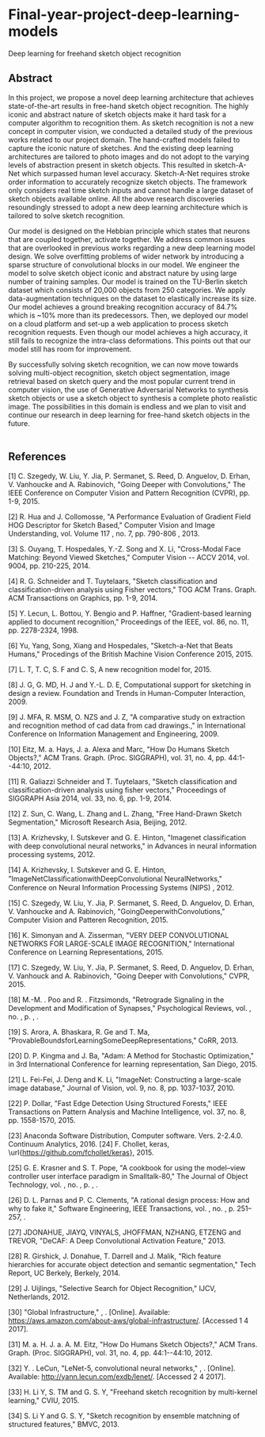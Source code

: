 # Final-year-project-deep-learning-models
Deep learning for freehand sketch object recognition 

## Abstract 
In this project, we propose a novel deep learning architecture that achieves state-of-the-art results in free-hand sketch object recognition. The highly iconic and abstract nature of sketch objects make it hard task for a computer algorithm to recognition them.  As sketch recognition is not a new concept in computer vision, we conducted a detailed study of the previous works related to our project domain. The hand-crafted models failed to capture the iconic nature of sketches. And the existing deep learning architectures are tailored to photo images and do not adopt to the varying levels of abstraction present in sketch objects. This resulted in sketch-A-Net which surpassed human level accuracy. Sketch-A-Net requires stroke order information to accurately recognize sketch objects. The framework only considers real time sketch inputs and cannot handle a large dataset of sketch objects available online.  All the above research discoveries resoundingly stressed to adopt a new deep learning architecture which is tailored to solve sketch recognition.
<br/>

Our model is designed on the Hebbian principle which states that neurons that are coupled together, activate together. We address common issues that are overlooked in previous works regarding a new deep learning model design. We solve overfitting problems of wider network by introducing a sparse structure of convolutional blocks in our model. We engineer the model to solve sketch object iconic and abstract nature by using large number of training samples. Our model is trained on the TU-Berlin sketch dataset which consists of 20,000 objects from 250 categories. We apply data-augmentation techniques on the dataset to elastically increase its size. Our model achieves a ground breaking recognition accuracy of 84.7% which is ~10% more than its predecessors. Then, we deployed our model on a cloud platform and set-up a web application to process sketch recognition requests. Even though our model achieves a high accuracy, it still fails to recognize the intra-class deformations. This points out that our model still has room for improvement.
<br/>

By successfully solving sketch recognition, we can now move towards solving multi-object recognition, sketch object segmentation, image retrieval based on sketch query and the most popular current trend in computer vision, the use of Generative Adversarial Networks to synthesis sketch objects or use a sketch object to synthesis a complete photo realistic image. The possibilities in this domain is endless and we plan to visit and continue our research in deep learning for free-hand sketch objects in the future.     
<br/>

## References


[1] 	C. Szegedy, W. Liu, Y. Jia, P. Sermanet, S. Reed, D. Anguelov, D. Erhan, V. Vanhoucke and A. Rabinovich, "Going Deeper with Convolutions," The IEEE Conference on Computer Vision and Pattern Recognition (CVPR), pp. 1-9, 2015. 

[2] 	R. Hua and J. Collomosse, "A Performance Evaluation of Gradient Field HOG Descriptor for Sketch Based," Computer Vision and Image Understanding, vol. Volume 117 , no. 7, pp. 790-806 , 2013. 

[3] 	S. Ouyang, T. Hospedales, Y.-Z. Song and X. Li, "Cross-Modal Face Matching: Beyond Viewed Sketches," Computer Vision -- ACCV 2014, vol. 9004, pp. 210-225, 2014. 

[4] 	R. G. Schneider and T. Tuytelaars, "Sketch classification and classification-driven analysis using Fisher vectors," TOG ACM Trans. Graph. ACM Transactions on Graphics, pp. 1-9, 2014. 

[5] 	Y. Lecun, L. Bottou, Y. Bengio and P. Haffner, "Gradient-based learning applied to document recognition," Proceedings of the IEEE, vol. 86, no. 11, pp. 2278-2324, 1998. 

[6] 	Yu, Yang, Song, Xiang and Hospedales, "Sketch-a-Net that Beats Humans," Procedings of the British Machine Vision Conference 2015, 2015. 

[7] 	L. T, T. C, S. F and C. S, A new recognition model for, 2015. 

[8] 	J. G, G. MD, H. J and Y.-L. D. E, Computational support for sketching in design a review. Foundation and Trends in Human-Computer Interaction, 2009. 

[9] 	J. MFA, R. MSM, O. NZS and J. Z, "A comparative study on extraction and recognition method of cad data from cad drawings.," in International Conference on Information Management and Engineering, 2009. 

[10] 	Eitz, M. a. Hays, J. a. Alexa and Marc, "How Do Humans Sketch Objects?," ACM Trans. Graph. (Proc. SIGGRAPH), vol. 31, no. 4, pp. 44:1--44:10, 2012. 

[11] 	R. Galiazzi Schneider and T. Tuytelaars, "Sketch classification and classification-driven analysis using fisher vectors," Proceedings of SIGGRAPH Asia 2014, vol. 33, no. 6, pp. 1-9, 2014. 

[12] 	Z. Sun, C. Wang, L. Zhang and L. Zhang, "Free Hand-Drawn Sketch Segmentation," Microsoft Research Asia, Beijing, 2012.

[13] 	A. Krizhevsky, I. Sutskever and G. E. Hinton, "Imagenet classification with deep convolutional neural networks," in Advances in neural information processing systems, 2012. 

[14] 	A. Krizhevsky, I. Sutskever and G. E. Hinton, "ImageNetClassiﬁcationwithDeepConvolutional NeuralNetworks," Conference on Neural Information Processing Systems (NIPS) , 2012. 

[15] 	C. Szegedy, W. Liu, Y. Jia, P. Sermanet, S. Reed, D. Anguelov, D. Erhan, V. Vanhoucke and A. Rabinovich, "GoingDeeperwithConvolutions," Computer Vision and Patteren Recognition, 2015. 

[16] 	K. Simonyan and A. Zisserman, "VERY DEEP CONVOLUTIONAL NETWORKS FOR LARGE-SCALE IMAGE RECOGNITION," International Conference on Learning Representations, 2015. 

[17] 	C. Szegedy, W. Liu, Y. Jia, P. Sermanet, S. Reed, D. Anguelov, D. Erhan, V. Vanhouck and A. Rabinovich, "Going Deeper with Convolutions," CVPR, 2015. 

[18] 	M.-M. . Poo and R. . Fitzsimonds, "Retrograde Signaling in the Development and Modification of Synapses," Psychological Reviews, vol. , no. , p. , . 

[19] 	S. Arora, A. Bhaskara, R. Ge and T. Ma, "ProvableBoundsforLearningSomeDeepRepresentations," CoRR, 2013.

[20] 	D. P. Kingma and J. Ba, "Adam: A Method for Stochastic Optimization," in 3rd International Conference for learning representation, San Diego, 2015. 

[21] 	L. Fei-Fei, J. Deng and K. Li, "ImageNet: Constructing a large-scale image database," Journal of Vision, vol. 9, no. 8, pp. 1037-1037, 2010. 

[22] 	P. Dollar, "Fast Edge Detection Using Structured Forests," IEEE Transactions on Pattern Analysis and Machine Intelligence, vol. 37, no. 8, pp. 1558-1570, 2015. 

[23] 	Anaconda Software Distribution, Computer software. Vers. 2-2.4.0. Continuum Analytics, 2016. 
[24] 	F. Chollet, keras, \url{https://github.com/fchollet/keras}, 2015. 

[25] 	G. E. Krasner and S. T. Pope, "A cookbook for using the model–view controller user interface paradigm in Smalltalk-80," The Journal of Object Technology, vol. , no. , p. , . 

[26] 	D. L. Parnas and P. C. Clements, "A rational design process: How and why to fake it," Software Engineering, IEEE Transactions, vol. , no. , p. 251–257, .

[27] 	JDONAHUE, JIAYQ, VINYALS, JHOFFMAN, NZHANG, ETZENG and TREVOR, "DeCAF: A Deep Convolutional Activation Feature," 2013. 

[28] 	R. Girshick, J. Donahue, T. Darrell and J. Malik, "Rich feature hierarchies for accurate object detection and semantic segmentation," Tech Report, UC Berkely, Berkely, 2014.

[29] 	J. Uijlings, "Selective Search for Object Recognition," IJCV, Netherlands, 2012.

[30] 	"Global Infrastructure," , . [Online]. Available: https://aws.amazon.com/about-aws/global-infrastructure/. [Accessed 1 4 2017].

[31] 	M. a. H. J. a. A. M. Eitz, "How Do Humans Sketch Objects?," ACM Trans. Graph. (Proc. SIGGRAPH), vol. 31, no. 4, pp. 44:1--44:10, 2012. 

[32] 	Y. . LeCun, "LeNet-5, convolutional neural networks," , . [Online]. Available: http://yann.lecun.com/exdb/lenet/. [Accessed 2 4 2017].

[33] 	H. Li Y, S. TM and G. S. Y, "Freehand sketch recognition by multi-kernel learning," CVIU, 2015.

[34] 	S. Li Y and G. S. Y, "Sketch recognition by ensemble matchning of structured features," BMVC, 2013. 


